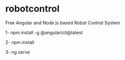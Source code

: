 # robotcontrol
Free Angular and Node js based Robot Control System

1- npm install -g @angular/cli@latest

2- npm install

3- ng serve
